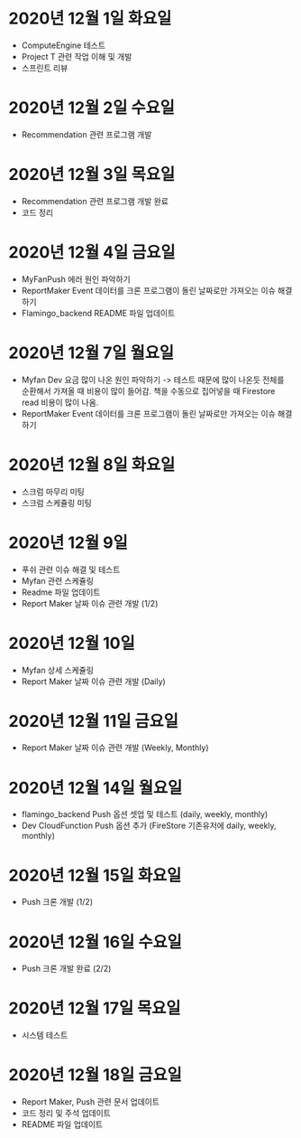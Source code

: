 
# 2020년 12월 1일 화요일

- ComputeEngine 테스트 
- Project T 관련 작업 이해 및 개발
- 스프린트 리뷰 

# 2020년 12월 2일 수요일

- Recommendation 관련 프로그램 개발 

# 2020년 12월 3일 목요일

- Recommendation 관련 프로그램 개발 완료
- 코드 정리 

# 2020년 12월 4일 금요일

- MyFanPush 에러 원인 파악하기 
- ReportMaker Event 데이터를 크론 프로그램이 돌린 날짜로만 가져오는 이슈 해결하기 
- Flamingo_backend README 파일 업데이트 

# 2020년 12월 7일 월요일 

- Myfan Dev 요금 많이 나온 원인 파악하기  -> 테스트 때문에 많이 나온듯 전체를 순환해서 가져올 때 비용이 많이 들어감. 
책을 수동으로 집어넣을 때 Firestore read 비용이 많이 나옴.
- ReportMaker Event 데이터를 크론 프로그램이 돌린 날짜로만 가져오는 이슈 해결하기 

# 2020년 12월 8일 화요일 

- 스크럼 마무리 미팅
- 스크럼 스케쥴링 미팅 

# 2020년 12월 9일 

- 푸쉬 관련 이슈 해결 및 테스트 
- Myfan 관련 스케쥴링
- Readme 파일 업데이트 
- Report Maker 날짜 이슈 관련 개발 (1/2) 

# 2020년 12월 10일 

- Myfan 상세 스케쥴링
- Report Maker 날짜 이슈 관련 개발 (Daily)

# 2020년 12월 11일 금요일  
 
- Report Maker 날짜 이슈 관련 개발 (Weekly, Monthly)
 
 # 2020년 12월 14일 월요일
 
- flamingo_backend Push 옵션 셋업 및 테스트 (daily, weekly, monthly)
- Dev CloudFunction Push 옵션 추가 (FireStore 기존유저에 daily, weekly, monthly)
 
# 2020년 12월 15일 화요일

- Push 크론 개발 (1/2)

# 2020년 12월 16일 수요일

- Push 크론 개발 완료 (2/2)

# 2020년 12월 17일 목요일

- 시스템 테스트 

# 2020년 12월 18일 금요일 

- Report Maker, Push 관련 문서 업데이트
- 코드 정리 및 주석 업데이트
- README 파일 업데이트
